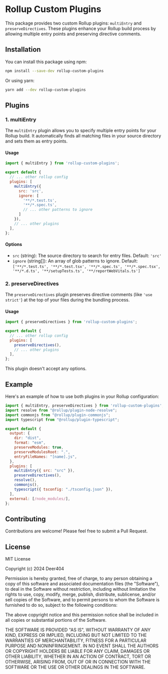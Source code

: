 
# Rollup Custom Plugins

This package provides two custom Rollup plugins: `multiEntry` and `preserveDirectives`. These plugins enhance your Rollup build process by allowing multiple entry points and preserving directive comments.

## Installation

You can install this package using npm:

```bash
npm install --save-dev rollup-custom-plugins
```

Or using yarn:

```bash
yarn add --dev rollup-custom-plugins
```

## Plugins

### 1. multiEntry

The `multiEntry` plugin allows you to specify multiple entry points for your Rollup build. It automatically finds all matching files in your source directory and sets them as entry points.

#### Usage

```javascript
import { multiEntry } from 'rollup-custom-plugins';

export default {
  // ... other rollup config
  plugins: [
    multiEntry({
      src: 'src',
      ignore: [
        '**/*.test.ts',
        '**/*.spec.ts',
        // ... other patterns to ignore
      ]
    }),
    // ... other plugins
  ],
};
```

#### Options

- `src` (string): The source directory to search for entry files. Default: `'src'`
- `ignore` (string[]): An array of glob patterns to ignore. Default: `['**/*.test.ts', '**/*.test.tsx', '**/*.spec.ts', '**/*.spec.tsx', '**/*.d.ts', '**/setupTests.ts', '**/reportWebVitals.ts']`

### 2. preserveDirectives

The `preserveDirectives` plugin preserves directive comments (like `'use strict'`) at the top of your files during the bundling process.

#### Usage

```javascript
import { preserveDirectives } from 'rollup-custom-plugins';

export default {
  // ... other rollup config
  plugins: [
    preserveDirectives(),
    // ... other plugins
  ],
};
```

This plugin doesn't accept any options.

## Example

Here's an example of how to use both plugins in your Rollup configuration:

```javascript
import { multiEntry, preserveDirectives } from 'rollup-custom-plugins';
import resolve from "@rollup/plugin-node-resolve";
import commonjs from "@rollup/plugin-commonjs";
import typescript from "@rollup/plugin-typescript";

export default {
  output: {
    dir: "dist",
    format: "esm",
    preserveModules: true,
    preserveModulesRoot: ".",
    entryFileNames: "[name].js",
  },
  plugins: [
    multiEntry({ src: "src" }),
    preserveDirectives(),
    resolve(),
    commonjs(),
    typescript({ tsconfig: "./tsconfig.json" }),
  ],
  external: [/node_modules/],
};
```

## Contributing

Contributions are welcome! Please feel free to submit a Pull Request.

## License
MIT License

Copyright (c) 2024 Deer404

Permission is hereby granted, free of charge, to any person obtaining a copy
of this software and associated documentation files (the "Software"), to deal
in the Software without restriction, including without limitation the rights
to use, copy, modify, merge, publish, distribute, sublicense, and/or sell
copies of the Software, and to permit persons to whom the Software is
furnished to do so, subject to the following conditions:

The above copyright notice and this permission notice shall be included in all
copies or substantial portions of the Software.

THE SOFTWARE IS PROVIDED "AS IS", WITHOUT WARRANTY OF ANY KIND, EXPRESS OR
IMPLIED, INCLUDING BUT NOT LIMITED TO THE WARRANTIES OF MERCHANTABILITY,
FITNESS FOR A PARTICULAR PURPOSE AND NONINFRINGEMENT. IN NO EVENT SHALL THE
AUTHORS OR COPYRIGHT HOLDERS BE LIABLE FOR ANY CLAIM, DAMAGES OR OTHER
LIABILITY, WHETHER IN AN ACTION OF CONTRACT, TORT OR OTHERWISE, ARISING FROM,
OUT OF OR IN CONNECTION WITH THE SOFTWARE OR THE USE OR OTHER DEALINGS IN THE
SOFTWARE.
